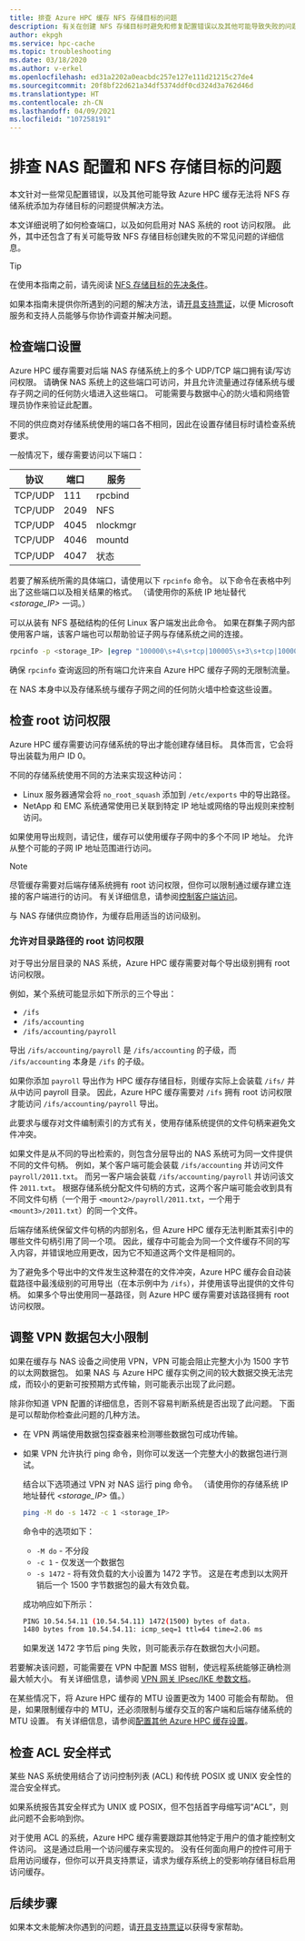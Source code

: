 ```yaml
---
title: 排查 Azure HPC 缓存 NFS 存储目标的问题
description: 有关在创建 NFS 存储目标时避免和修复配置错误以及其他可能导致失败的问题的提示
author: ekpgh
ms.service: hpc-cache
ms.topic: troubleshooting
ms.date: 03/18/2020
ms.author: v-erkel
ms.openlocfilehash: ed31a2202a0eacbdc257e127e111d21215c27de4
ms.sourcegitcommit: 20f8bf22d621a34df5374ddf0cd324d3a762d46d
ms.translationtype: HT
ms.contentlocale: zh-CN
ms.lasthandoff: 04/09/2021
ms.locfileid: "107258191"
---
```

# <a name="troubleshoot-nas-configuration-and-nfs-storage-target-issues"></a>排查 NAS 配置和 NFS 存储目标的问题

本文针对一些常见配置错误，以及其他可能导致 Azure HPC 缓存无法将 NFS 存储系统添加为存储目标的问题提供解决方法。

本文详细说明了如何检查端口，以及如何启用对 NAS 系统的 root 访问权限。 此外，其中还包含了有关可能导致 NFS 存储目标创建失败的不常见问题的详细信息。

> [!TIP]
> 在使用本指南之前，请先阅读 [NFS 存储目标的先决条件](hpc-cache-prerequisites.md#nfs-storage-requirements)。

如果本指南未提供你所遇到的问题的解决方法，请[开具支持票证](hpc-cache-support-ticket.md)，以便 Microsoft 服务和支持人员能够与你协作调查并解决问题。

## <a name="check-port-settings"></a>检查端口设置

Azure HPC 缓存需要对后端 NAS 存储系统上的多个 UDP/TCP 端口拥有读/写访问权限。 请确保 NAS 系统上的这些端口可访问，并且允许流量通过存储系统与缓存子网之间的任何防火墙进入这些端口。 可能需要与数据中心的防火墙和网络管理员协作来验证此配置。

不同的供应商对存储系统使用的端口各不相同，因此在设置存储目标时请检查系统要求。

一般情况下，缓存需要访问以下端口：

| 协议 | 端口  | 服务  |
|----------|-------|----------|
| TCP/UDP  | 111   | rpcbind  |
| TCP/UDP  | 2049  | NFS      |
| TCP/UDP  | 4045  | nlockmgr |
| TCP/UDP  | 4046  | mountd   |
| TCP/UDP  | 4047  | 状态   |

若要了解系统所需的具体端口，请使用以下 ``rpcinfo`` 命令。 以下命令在表格中列出了这些端口以及相关结果的格式。 （请使用你的系统 IP 地址替代 *<storage_IP>* 一词。）

可以从装有 NFS 基础结构的任何 Linux 客户端发出此命令。 如果在群集子网内部使用客户端，该客户端也可以帮助验证子网与存储系统之间的连接。

```bash
rpcinfo -p <storage_IP> |egrep "100000\s+4\s+tcp|100005\s+3\s+tcp|100003\s+3\s+tcp|100024\s+1\s+tcp|100021\s+4\s+tcp"| awk '{print $4 "/" $3 " " $5}'|column -t
```

确保 ``rpcinfo`` 查询返回的所有端口允许来自 Azure HPC 缓存子网的无限制流量。

在 NAS 本身中以及存储系统与缓存子网之间的任何防火墙中检查这些设置。

## <a name="check-root-access"></a>检查 root 访问权限

Azure HPC 缓存需要访问存储系统的导出才能创建存储目标。 具体而言，它会将导出装载为用户 ID 0。

不同的存储系统使用不同的方法来实现这种访问：

* Linux 服务器通常会将 ``no_root_squash`` 添加到 ``/etc/exports`` 中的导出路径。
* NetApp 和 EMC 系统通常使用已关联到特定 IP 地址或网络的导出规则来控制访问。

如果使用导出规则，请记住，缓存可以使用缓存子网中的多个不同 IP 地址。 允许从整个可能的子网 IP 地址范围进行访问。

> [!NOTE]
> 尽管缓存需要对后端存储系统拥有 root 访问权限，但你可以限制通过缓存建立连接的客户端进行的访问。 有关详细信息，请参阅[控制客户端访问](access-policies.md#root-squash)。

与 NAS 存储供应商协作，为缓存启用适当的访问级别。

### <a name="allow-root-access-on-directory-paths"></a>允许对目录路径的 root 访问权限
<!-- linked in prereqs article -->

对于导出分层目录的 NAS 系统，Azure HPC 缓存需要对每个导出级别拥有 root 访问权限。

例如，某个系统可能显示如下所示的三个导出：

* ``/ifs``
* ``/ifs/accounting``
* ``/ifs/accounting/payroll``

导出 ``/ifs/accounting/payroll`` 是 ``/ifs/accounting`` 的子级，而 ``/ifs/accounting`` 本身是 ``/ifs`` 的子级。

如果你添加 ``payroll`` 导出作为 HPC 缓存存储目标，则缓存实际上会装载 ``/ifs/`` 并从中访问 payroll 目录。 因此，Azure HPC 缓存需要对 ``/ifs`` 拥有 root 访问权限才能访问 ``/ifs/accounting/payroll`` 导出。

此要求与缓存对文件编制索引的方式有关，使用存储系统提供的文件句柄来避免文件冲突。

如果文件是从不同的导出检索的，则包含分层导出的 NAS 系统可为同一文件提供不同的文件句柄。 例如，某个客户端可能会装载 ``/ifs/accounting`` 并访问文件 ``payroll/2011.txt``。 而另一客户端会装载 ``/ifs/accounting/payroll`` 并访问该文件 ``2011.txt``。 根据存储系统分配文件句柄的方式，这两个客户端可能会收到具有不同文件句柄（一个用于 ``<mount2>/payroll/2011.txt``，一个用于 ``<mount3>/2011.txt``）的同一个文件。

后端存储系统保留文件句柄的内部别名，但 Azure HPC 缓存无法判断其索引中的哪些文件句柄引用了同一个项。 因此，缓存中可能会为同一个文件缓存不同的写入内容，并错误地应用更改，因为它不知道这两个文件是相同的。

为了避免多个导出中的文件发生这种潜在的文件冲突，Azure HPC 缓存会自动装载路径中最浅级别的可用导出（在本示例中为 ``/ifs``），并使用该导出提供的文件句柄。 如果多个导出使用同一基路径，则 Azure HPC 缓存需要对该路径拥有 root 访问权限。

<!-- ## Enable export listing

The NAS must list its exports when the Azure HPC Cache queries it.

On most NFS storage systems, you can test this by sending the following query from a Linux client: ``showmount -e <storage IP address>``

Use a Linux client from the same virtual network as your cache, if possible.

If that command doesn't list the exports, the cache will have trouble connecting to your storage system. Work with your NAS vendor to enable export listing.  -->

## <a name="adjust-vpn-packet-size-restrictions"></a>调整 VPN 数据包大小限制
<!-- link in prereqs article and configuration article -->

如果在缓存与 NAS 设备之间使用 VPN，VPN 可能会阻止完整大小为 1500 字节的以太网数据包。 如果 NAS 与 Azure HPC 缓存实例之间的较大数据交换无法完成，而较小的更新可按预期方式传输，则可能表示出现了此问题。

除非你知道 VPN 配置的详细信息，否则不容易判断系统是否出现了此问题。 下面是可以帮助你检查此问题的几种方法。

* 在 VPN 两端使用数据包探查器来检测哪些数据包可成功传输。
* 如果 VPN 允许执行 ping 命令，则你可以发送一个完整大小的数据包进行测试。

  结合以下选项通过 VPN 对 NAS 运行 ping 命令。 （请使用你的存储系统 IP 地址替代 *<storage_IP>* 值。）

   ```bash
   ping -M do -s 1472 -c 1 <storage_IP>
   ```

  命令中的选项如下：

  * ``-M do`` - 不分段
  * ``-c 1`` - 仅发送一个数据包
  * ``-s 1472`` - 将有效负载的大小设置为 1472 字节。 这是在考虑到以太网开销后一个 1500 字节数据包的最大有效负载。

  成功响应如下所示：

  ```bash
  PING 10.54.54.11 (10.54.54.11) 1472(1500) bytes of data.
  1480 bytes from 10.54.54.11: icmp_seq=1 ttl=64 time=2.06 ms
  ```

  如果发送 1472 字节后 ping 失败，则可能表示存在数据包大小问题。

若要解决该问题，可能需要在 VPN 中配置 MSS 钳制，使远程系统能够正确检测最大帧大小。 有关详细信息，请参阅 [VPN 网关 IPsec/IKE 参数文档](../vpn-gateway/vpn-gateway-about-vpn-devices.md#ipsec)。

在某些情况下，将 Azure HPC 缓存的 MTU 设置更改为 1400 可能会有帮助。 但是，如果限制缓存中的 MTU，还必须限制与缓存交互的客户端和后端存储系统的 MTU 设置。 有关详细信息，请参阅[配置其他 Azure HPC 缓存设置](configuration.md#adjust-mtu-value)。

## <a name="check-for-acl-security-style"></a>检查 ACL 安全样式

某些 NAS 系统使用结合了访问控制列表 (ACL) 和传统 POSIX 或 UNIX 安全性的混合安全样式。

如果系统报告其安全样式为 UNIX 或 POSIX，但不包括首字母缩写词“ACL”，则此问题不会影响到你。

对于使用 ACL 的系统，Azure HPC 缓存需要跟踪其他特定于用户的值才能控制文件访问。 这是通过启用一个访问缓存来实现的。 没有任何面向用户的控件可用于启用访问缓存，但你可以开具支持票证，请求为缓存系统上的受影响存储目标启用访问缓存。

## <a name="next-steps"></a>后续步骤

如果本文未能解决你遇到的问题，请[开具支持票证](hpc-cache-support-ticket.md)以获得专家帮助。
